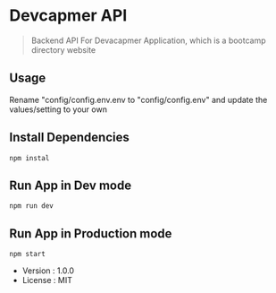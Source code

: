 # Devcapmer API

> Backend  API For Devacapmer Application, which is a bootcamp directory website 

## Usage

Rename "config/config.env.env to "config/config.env" and update the values/setting to your own  

## Install Dependencies 
```
npm instal
````

## Run App in Dev mode
```
npm run dev
```

## Run App in Production  mode
```
npm start
```
- Version : 1.0.0
- License : MIT